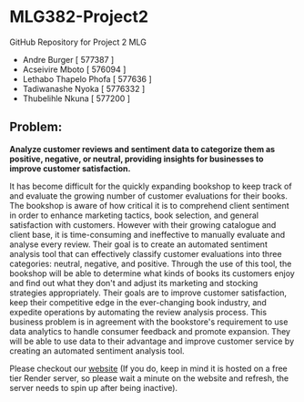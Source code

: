 # MLG382-Project2
GitHub Repository for Project 2 MLG

- Andre Burger [ 577387 ]
- Acseivire Mboto [ 576094 ]
- Lethabo Thapelo Phofa [ 577636 ]
- Tadiwanashe Nyoka [ 5776332 ]
- Thubelihle Nkuna [ 577200 ]

## Problem:
__Analyze customer reviews and sentiment data to categorize them as positive, negative, or neutral, providing insights for businesses to improve customer satisfaction.__

It has become difficult for the quickly expanding bookshop to keep track of and evaluate the growing number of customer evaluations for their books. The bookshop is aware of how critical it is to comprehend client sentiment in order to enhance marketing tactics, book selection, and general satisfaction with customers. However with their growing catalogue and client base, it is time-consuming and ineffective to manually evaluate and analyse every review. Their goal is to create an automated sentiment analysis tool that can effectively classify customer evaluations into three categories: neutral, negative, and positive. Through the use of this tool, the bookshop will be able to determine what kinds of books its customers enjoy and find out what they don't and adjust its marketing and stocking strategies appropriately. Their goals are to improve customer satisfaction, keep their competitive edge in the ever-changing book industry, and expedite operations by automating the review analysis process. This business problem is in agreement with the bookstore's requirement to use data analytics to handle consumer feedback and promote expansion. They will be able to use data to their advantage and improve customer service by creating an automated sentiment analysis tool.

Please checkout our [website](https://book-sentiment-review.onrender.com/) (If you do, keep in mind it is hosted on a free tier Render server, so please wait a minute on the website and refresh, the server needs to spin up after being inactive).
